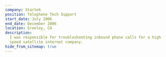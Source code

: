 ```yaml
---
company: Startek
position: Telephone Tech Support
start_date: July 2006
end_date: December 2006
location: Greeley, CO
description:
  I was responsible for troubleshooting inbound phone calls for a high
  speed satellite internet company.
hide_from_sitemap: true
---
```

